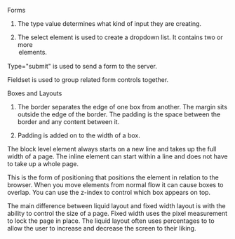 Forms

1. The type value determines what kind of input they are creating.


1. The select element is used to create a dropdown list. It contains two or more <option> elements.

Type="submit" is used to send a form to the server.

Fieldset is used to group related form controls together.

Boxes and Layouts

1. The border separates the edge of one box from another. The margin sits outside the edge of the border. The padding is the space between the border and any content between it.

1. Padding is added on to the width of a box.

The block level element always starts on a new line and takes up the full width of a page. The inline element can start within a line and does not have to take up a whole page.

This is the form of positioning that positions the element in relation to the browser. When you move elements from normal flow it can cause boxes to overlap. You can use the z-index to control which box appears on top.

The main difference between liquid layout and fixed width layout is with the ability to control the size of a page. Fixed width uses the pixel measurement to lock the page in place. The liquid layout often uses percentages to to allow the user to increase and decrease the screen to their liking.
